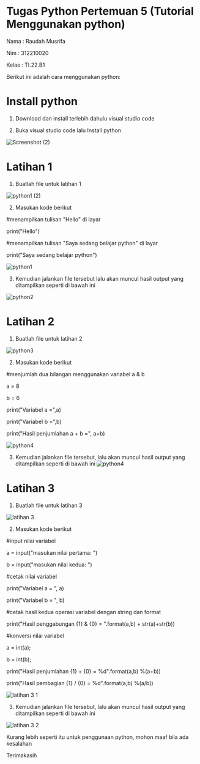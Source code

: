 # Tugas Python Pertemuan 5 (Tutorial Menggunakan python)

Nama : Raudah Musrifa

Nim : 312210020

Kelas : TI.22.B1

Berikut ini adalah cara menggunakan python:

# Install python

1. Download dan install terlebih dahulu visual studio code

2. Buka visual studio code lalu Install python

![Screenshot (2)](https://user-images.githubusercontent.com/115474431/196975212-f198941b-71c1-489f-9e45-ebeec3366819.png)

# Latihan 1

1. Buatlah file untuk latihan 1

![python1 (2)](https://user-images.githubusercontent.com/115474431/197197848-a8bb5301-02eb-4a2e-877c-4058ec55ec0a.PNG)

2. Masukan kode berikut

#menampilkan tulisan "Hello" di layar

print("Hello")

#menampilkan tulisan "Saya sedang belajar python" di layar

print("Saya sedang belajar python")

![python1](https://user-images.githubusercontent.com/115474431/197198294-b66d7e91-451f-4a82-ae17-dc43130e28db.PNG)

3. Kemudian jalankan file tersebut lalu akan muncul hasil output yang ditampilkan seperti di bawah ini

![python2](https://user-images.githubusercontent.com/115474431/197199040-96d09144-eb6f-49ad-8e89-7f82bb345a6c.PNG)

# Latihan 2

1. Buatlah file untuk latihan 2

![python3](https://user-images.githubusercontent.com/115474431/197200224-7b252864-f432-4564-b394-ea66bbf98f13.PNG)

2. Masukan kode berikut

#menjumlah dua bilangan menggunakan variabel a & b

a = 8

b = 6

print("Variabel a =",a)

print("Variabel b =",b)

print("Hasil penjumlahan a + b =", a+b)

![python4](https://user-images.githubusercontent.com/115474431/197200478-eb6736cc-8ae6-492c-8c24-5a47a5b49df8.PNG)

3. Kemudian jalankan file tersebut, lalu akan muncul hasil output yang ditampilkan seperti di bawah ini
![python4](https://user-images.githubusercontent.com/115474431/197200687-1b9bc3fe-db21-473a-ad7d-6b0dd458aa8b.PNG)

# Latihan 3

1. Buatlah file untuk latihan 3

![latihan 3](https://user-images.githubusercontent.com/115474431/197209228-e4ddf59d-9ae8-41af-a430-742779ce157a.PNG)

2. Masukan kode berikut

#input nilai variabel

a = input("masukan nilai pertama: ")

b = input("masukan nilai kedua: ")

#cetak nilai variabel

print("Variabel a = ", a)

print("Variabel b = ", b)

#cetak hasil kedua operasi variabel dengan string dan format

print("Hasil penggabungan {1} & {0} = ".format(a,b) + str(a)+str(b))

#konversi nilai variabel

a = int(a);

b = int(b);

print("Hasil penjumlahan {1} + {0} = %d".format(a,b) %(a+b))

print("Hasil pembagian {1} / {0} = %d".format(a,b) %(a/b))

![latihan 3 1](https://user-images.githubusercontent.com/115474431/197210353-c058f827-af07-4fc7-8ee8-d15ecc279be2.PNG)

3. Kemudian jalankan file tersebut, lalu akan muncul hasil output yang ditampilkan seperti di bawah ini

![latihan 3 2](https://user-images.githubusercontent.com/115474431/197210965-94432c93-695a-429c-a21b-c7d83e460fc2.PNG)

Kurang lebih seperti itu untuk penggunaan python, mohon maaf bila ada kesalahan 

Terimakasih












